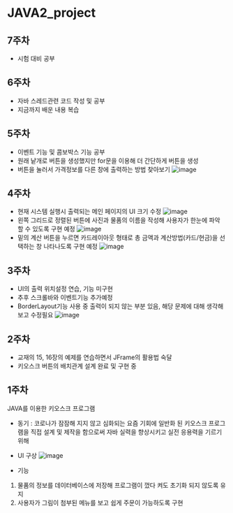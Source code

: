 # JAVA2_project


7주차
-------------------------------------------------------------------------------
- 시험 대비 공부

6주차
--------------------------------------------------------------------
- 자바 스레드관련 코드 작성 및 공부
- 지금까지 배운 내용 복습


5주차
--------------------------------------------------------------------
- 이벤트 기능 및 콤보박스 기능 공부
- 원래 낱개로 버튼을 생성했지만 for문을 이용해 더 간단하게 버튼을 생성
- 버튼을 눌러서 가격정보를 다른 창에 출력하는 방법 찾아보기
![image](https://user-images.githubusercontent.com/95271493/163708747-f8216f6e-677d-43bd-aac6-0ac42912b7d9.png)


4주차
--------------------------------------------------------------------
- 현재 시스템 실행시 출력되는 메인 페이지의 UI 크기 수정 
![image](https://user-images.githubusercontent.com/95271493/162378234-d92f8ffc-2b4b-4a09-a08b-fffae0e6e92c.png)
- 왼쪽 그리드로 정렬된 버튼에 사진과 물품의 이름을 작성해 사용자가 한눈에 파악 할 수 있도록 구현 예정
![image](https://user-images.githubusercontent.com/95271493/162399435-3555292f-6abf-4c32-b5f8-11e167f8a1ff.png)
- 밑의 계산 버튼을 누르면 카드레이아웃 형태로 총 금액과 계산방법(카드/현금)을 선택하는 창 나타나도록 구현 예정
![image](https://user-images.githubusercontent.com/95271493/162382716-612379bb-abf4-4f82-8dda-95cde907510e.png)


3주차
--------------------------------------------------------------------
- UI의 출력 위치설정 연습, 기능 미구현
- 추후 스크롤바와 이벤트기능 추가예정
- BorderLayout기능 사용 중 출력이 되지 않는 부분 있음, 해당 문제에 대해 생각해보고 수정필요
![image](https://user-images.githubusercontent.com/95271493/161407395-998390b9-8240-483c-bdc3-3e7777682109.png)


2주차
--------------------------------------------------------------------
- 교재의 15, 16장의 예제를 연습하면서 JFrame의 활용법 숙달
- 키오스크 버튼의 배치관계 설계 완료 및 구현 중


1주차
--------------------------------------------------------------------
JAVA를 이용한 키오스크 프로그램

- 동기 : 코로나가 잠잠해 지지 않고 심화되는 요즘 기회에 일반화 된 키오스크 프로그램을 직접 설계 및 제작을 함으로써 자바 실력을 향상시키고 실전 응용력을 기르기 위해  


- UI 구상
![image](https://user-images.githubusercontent.com/95271493/159265300-b50f9680-0b90-477a-8314-02be37329922.png)


- 기능
1. 물품의 정보를 데이터베이스에 저장해 프로그램이 껐다 켜도 초기화 되지 않도록 유지 
2. 사용자가 그림이 첨부된 메뉴를 보고 쉽게 주문이 가능하도록 구현
